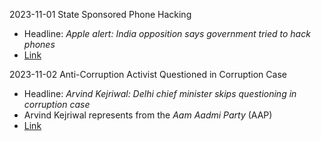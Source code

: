 2023-11-01 State Sponsored Phone Hacking
* Headline: *Apple alert: India opposition says government tried to hack phones*
* [Link](https://www.bbc.com/news/world-asia-india-67269978)

2023-11-02 Anti-Corruption Activist Questioned in Corruption Case
* Headline: *Arvind Kejriwal: Delhi chief minister skips questioning in corruption case*
* Arvind Kejriwal represents from the *Aam Aadmi Party* (AAP)
* [Link](https://www.bbc.com/news/world-asia-india-67283562)
